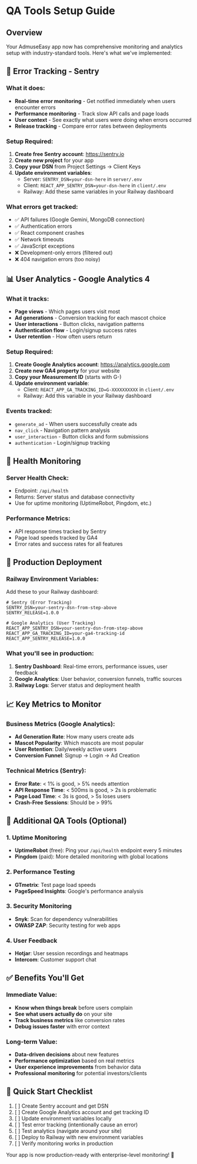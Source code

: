 # QA Tools Setup Guide

## Overview
Your AdmuseEasy app now has comprehensive monitoring and analytics setup with industry-standard tools. Here's what we've implemented:

## 🚨 Error Tracking - Sentry

### What it does:
- **Real-time error monitoring** - Get notified immediately when users encounter errors
- **Performance monitoring** - Track slow API calls and page loads
- **User context** - See exactly what users were doing when errors occurred
- **Release tracking** - Compare error rates between deployments

### Setup Required:
1. **Create free Sentry account**: https://sentry.io
2. **Create new project** for your app
3. **Copy your DSN** from Project Settings → Client Keys
4. **Update environment variables**:
   - Server: `SENTRY_DSN=your-dsn-here` in `server/.env`
   - Client: `REACT_APP_SENTRY_DSN=your-dsn-here` in `client/.env`
   - Railway: Add these same variables in your Railway dashboard

### What errors get tracked:
- ✅ API failures (Google Gemini, MongoDB connection)
- ✅ Authentication errors
- ✅ React component crashes
- ✅ Network timeouts
- ✅ JavaScript exceptions
- ❌ Development-only errors (filtered out)
- ❌ 404 navigation errors (too noisy)

## 📊 User Analytics - Google Analytics 4

### What it tracks:
- **Page views** - Which pages users visit most
- **Ad generations** - Conversion tracking for each mascot choice
- **User interactions** - Button clicks, navigation patterns
- **Authentication flow** - Login/signup success rates
- **User retention** - How often users return

### Setup Required:
1. **Create Google Analytics account**: https://analytics.google.com
2. **Create new GA4 property** for your website
3. **Copy your Measurement ID** (starts with G-)
4. **Update environment variable**:
   - Client: `REACT_APP_GA_TRACKING_ID=G-XXXXXXXXXX` in `client/.env`
   - Railway: Add this variable in your Railway dashboard

### Events tracked:
- `generate_ad` - When users successfully create ads
- `nav_click` - Navigation pattern analysis
- `user_interaction` - Button clicks and form submissions
- `authentication` - Login/signup tracking

## 🏥 Health Monitoring

### Server Health Check:
- Endpoint: `/api/health`
- Returns: Server status and database connectivity
- Use for uptime monitoring (UptimeRobot, Pingdom, etc.)

### Performance Metrics:
- API response times tracked by Sentry
- Page load speeds tracked by GA4
- Error rates and success rates for all features

## 🚀 Production Deployment

### Railway Environment Variables:
Add these to your Railway dashboard:

```
# Sentry (Error Tracking)
SENTRY_DSN=your-sentry-dsn-from-step-above
SENTRY_RELEASE=1.0.0

# Google Analytics (User Tracking)
REACT_APP_SENTRY_DSN=your-sentry-dsn-from-step-above
REACT_APP_GA_TRACKING_ID=your-ga4-tracking-id
REACT_APP_SENTRY_RELEASE=1.0.0
```

### What you'll see in production:
1. **Sentry Dashboard**: Real-time errors, performance issues, user feedback
2. **Google Analytics**: User behavior, conversion funnels, traffic sources
3. **Railway Logs**: Server status and deployment health

## 📈 Key Metrics to Monitor

### Business Metrics (Google Analytics):
- **Ad Generation Rate**: How many users create ads
- **Mascot Popularity**: Which mascots are most popular
- **User Retention**: Daily/weekly active users
- **Conversion Funnel**: Signup → Login → Ad Creation

### Technical Metrics (Sentry):
- **Error Rate**: < 1% is good, > 5% needs attention
- **API Response Time**: < 500ms is good, > 2s is problematic
- **Page Load Time**: < 3s is good, > 5s loses users
- **Crash-Free Sessions**: Should be > 99%

## 🔧 Additional QA Tools (Optional)

### 1. Uptime Monitoring
- **UptimeRobot** (free): Ping your `/api/health` endpoint every 5 minutes
- **Pingdom** (paid): More detailed monitoring with global locations

### 2. Performance Testing
- **GTmetrix**: Test page load speeds
- **PageSpeed Insights**: Google's performance analysis

### 3. Security Monitoring
- **Snyk**: Scan for dependency vulnerabilities
- **OWASP ZAP**: Security testing for web apps

### 4. User Feedback
- **Hotjar**: User session recordings and heatmaps
- **Intercom**: Customer support chat

## ✅ Benefits You'll Get

### Immediate Value:
- **Know when things break** before users complain
- **See what users actually do** on your site
- **Track business metrics** like conversion rates
- **Debug issues faster** with error context

### Long-term Value:
- **Data-driven decisions** about new features
- **Performance optimization** based on real metrics
- **User experience improvements** from behavior data
- **Professional monitoring** for potential investors/clients

## 🎯 Quick Start Checklist

1. [ ] Create Sentry account and get DSN
2. [ ] Create Google Analytics account and get tracking ID
3. [ ] Update environment variables locally
4. [ ] Test error tracking (intentionally cause an error)
5. [ ] Test analytics (navigate around your site)
6. [ ] Deploy to Railway with new environment variables
7. [ ] Verify monitoring works in production

Your app is now production-ready with enterprise-level monitoring! 🚀